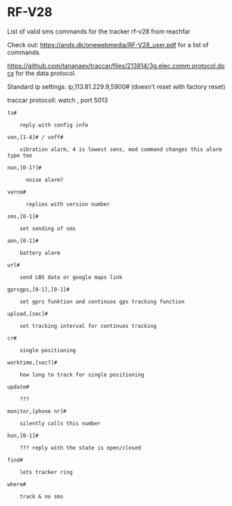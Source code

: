 # RF-V28
List of valid sms commands for the tracker rf-v28 from reachfar

Check out: https://ands.dk/onewebmedia/RF-V28_user.pdf for a list of commands.

https://github.com/tananaev/traccar/files/213814/3g.elec.comm.protocol.docx for the data protocol.

Standard ip settings: ip,113.81.229.9,5900# (doesn't reset with factory reset)

traccar protocoll: watch , port 5013

	ts#

		reply with config info
	
	von,[1-4]# / voff#

		vibration alarm, 4 is lowest sens, mod command changes this alarm type too
	
	non,[0-1?]#

		  noise alarm?
	
	verno#

		  replies with version number
	
	sms,[0-1]#

  		set sending of sms
	
	aon,[0-1]#

 		battery alarm
	
	url#

  		send LBS data or google maps link
	
	gprsgps,[0-1],[0-1]#

  		set gprs funktion and continuos gps tracking function
	
	upload,[sec]#

  		set tracking interval for continuos tracking
	
	cr#

  		single positioning
	
	worktime,[sec?]#

  		how long to track for single positioning
	
	update#

  		???
	
	monitor,[phone nr]#

  		silently calls this number
	
	hon,[0-1]#

  		??? reply with the state is open/closed
	
	find#

  		lets tracker ring
	
	where#

  		track & no sms
